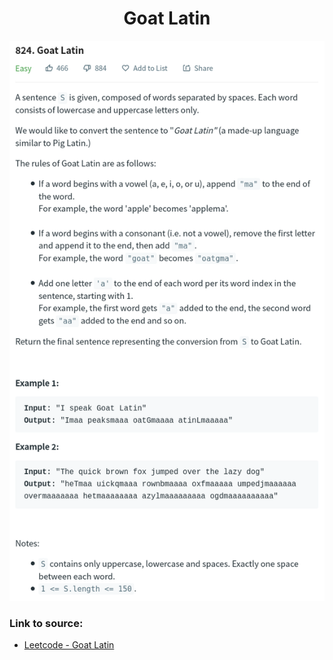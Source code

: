 <h1 align="center">Goat Latin</h1>

![alt text](https://raw.githubusercontent.com/matthew01lokiet/Github-repos-images/main/Algs/String/PxS2HnsR_o.png)


### Link to source: 
- <a href="https://leetcode.com/problems/goat-latin/">Leetcode - Goat Latin</a>

